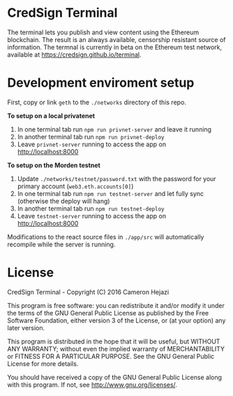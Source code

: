 # CredSign Terminal
The terminal lets you publish and view content using the Ethereum blockchain. The result is an always available, censorship resistant source of information. The termnal is currently in beta on the Ethereum test network, available at <https://credsign.github.io/terminal>.

# Development enviroment setup

First, copy or link `geth` to the `./networks` directory of this repo.

**To setup on a local privatenet**

1. In one terminal tab run `npm run privnet-server` and leave it running
2. In another terminal tab run `npm run privnet-deploy`
3. Leave `privnet-server` running to access the app on <http://localhost:8000>

**To setup on the Morden testnet**

1. Update `./networks/testnet/password.txt` with the password for your primary account (`web3.eth.accounts[0]`)
2. In one terminal tab run `npm run testnet-server` and let fully sync (otherwise the deploy will hang)
3. In another terminal tab run `npm run testnet-deploy`
4. Leave `testnet-server` running to access the app on <http://localhost:8000>

Modifications to the react source files in `./app/src` will automatically recompile while the server is running.

# License

CredSign Terminal - Copyright (C) 2016 Cameron Hejazi

This program is free software: you can redistribute it and/or modify
it under the terms of the GNU General Public License as published by
the Free Software Foundation, either version 3 of the License, or
(at your option) any later version.

This program is distributed in the hope that it will be useful,
but WITHOUT ANY WARRANTY; without even the implied warranty of
MERCHANTABILITY or FITNESS FOR A PARTICULAR PURPOSE.  See the
GNU General Public License for more details.

You should have received a copy of the GNU General Public License
along with this program.  If not, see <http://www.gnu.org/licenses/>.
